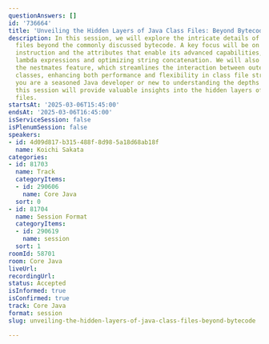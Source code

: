```yaml
---
questionAnswers: []
id: '736664'
title: 'Unveiling the Hidden Layers of Java Class Files: Beyond Bytecode'
description: In this session, we will explore the intricate details of Java class
  files beyond the commonly discussed bytecode. A key focus will be on the invokedynamic
  instruction and the attributes that enable its advanced capabilities, such as facilitating
  lambda expressions and optimizing string concatenation. We will also delve into
  the nestmates feature, which streamlines the interaction between outer and inner
  classes, enhancing both performance and flexibility in class file structure. Whether
  you are a seasoned Java developer or new to understanding the depths of the JVM,
  this session will provide valuable insights into the hidden layers of Java class
  files.
startsAt: '2025-03-06T15:45:00'
endsAt: '2025-03-06T16:45:00'
isServiceSession: false
isPlenumSession: false
speakers:
- id: 4d09d817-b315-488f-8d98-5a18d68ab18f
  name: Koichi Sakata
categories:
- id: 81703
  name: Track
  categoryItems:
  - id: 290606
    name: Core Java
  sort: 0
- id: 81704
  name: Session Format
  categoryItems:
  - id: 290619
    name: session
  sort: 1
roomId: 58701
room: Core Java
liveUrl:
recordingUrl:
status: Accepted
isInformed: true
isConfirmed: true
track: Core Java
format: session
slug: unveiling-the-hidden-layers-of-java-class-files-beyond-bytecode

---
```

